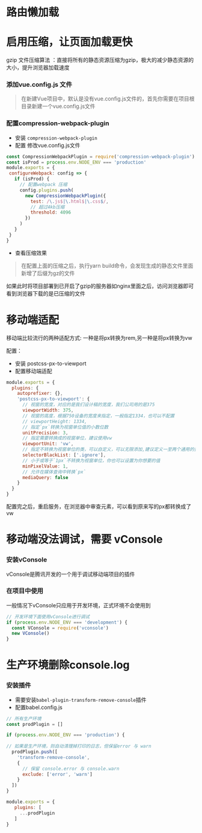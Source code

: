 # 路由懒加载


# 启用压缩，让页面加载更快
gzip 文件压缩算法 ：直接将所有的静态资源压缩为gzip，极大的减少静态资源的大小，提升浏览器加载速度
### 添加vue.config.js 文件
>在新建Vue项目中，默认是没有vue.config.js文件的，首先你需要在项目根目录新建一个vue.config.js文件
### 配置compression-webpack-plugin
+ 安装 `compression-webpack-plugin`
+ 配置 修改vue.config.js文件
 ```js
const CompressionWebpackPlugin = require('compression-webpack-plugin')
const isProd = process.env.NODE_ENV === 'production'
module.exports = {
  configureWebpack: config => {
    if (isProd) {
      // 配置webpack 压缩
      config.plugins.push(
        new CompressionWebpackPlugin({
          test: /\.js$|\.html$|\.css$/,
          // 超过4kb压缩
          threshold: 4096
        })
      )
    }
  }
}
```
+ 查看压缩效果
>在配置上面的压缩之后，执行yarn build命令，会发现生成的静态文件里面新增了后缀为gz的文件

如果此时将项目部署到已开启了gzip的服务器如nginx里面之后，访问浏览器即可看到浏览器下载的是已压缩的文件

# 移动端适配
移动端比较流行的两种适配方式: 一种是将px转换为rem,另一种是将px转换为vw

配置：
+ 安装 postcss-px-to-viewport
+ 配置移动端适配
```js
module.exports = {
  plugins: {
    autoprefixer: {},
    'postcss-px-to-viewport': {
      // 视窗的宽度，对应的是我们设计稿的宽度，我们公司用的是375
      viewportWidth: 375,
      // 视窗的高度，根据750设备的宽度来指定，一般指定1334，也可以不配置
      // viewportHeight: 1334,
      // 指定`px`转换为视窗单位值的小数位数
      unitPrecision: 3,
      // 指定需要转换成的视窗单位，建议使用vw
      viewportUnit: 'vw',
      // 指定不转换为视窗单位的类，可以自定义，可以无限添加,建议定义一至两个通用的类名
      selectorBlackList: ['.ignore'],
      // 小于或等于`1px`不转换为视窗单位，你也可以设置为你想要的值
      minPixelValue: 1,
      // 允许在媒体查询中转换`px`
      mediaQuery: false
    }
  }
}
```
配置完之后，重启服务，在浏览器中审查元素，可以看到原来写的px都转换成了vw

# 移动端没法调试，需要 vConsole
### 安装vConsole
vConsole是腾讯开发的一个用于调试移动端项目的插件
### 在项目中使用
一般情况下vConsole只应用于开发环境，正式环境不会使用到
```js
// 开发环境下面使用vConsole进行调试
if (process.env.NODE_ENV === 'development') {
  const VConsole = require('vconsole')
  new VConsole()
}
```

# 生产环境删除console.log
### 安装插件
+ 需要安装`babel-plugin-transform-remove-console`插件
+ 配置babel.config.js
```js
// 所有生产环境
const prodPlugin = []

if (process.env.NODE_ENV === 'production') {
  
// 如果是生产环境，则自动清理掉打印的日志，但保留error 与 warn
  prodPlugin.push([
    'transform-remove-console',
    {
      // 保留 console.error 与 console.warn
      exclude: ['error', 'warn']
    }
  ])
}

module.exports = {
   plugins: [
     ...prodPlugin
   ]
}
```
